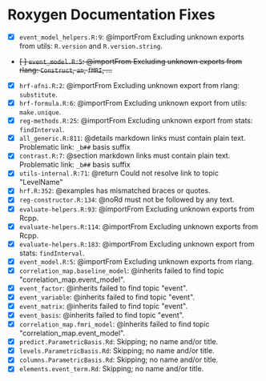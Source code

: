 # Roxygen Documentation Fixes

- [x] `event_model_helpers.R:9`: @importFrom Excluding unknown exports from utils: `R.version` and `R.version.string`.
- ~~[ ] `event_model.R:5`: @importFrom Excluding unknown exports from rlang: `Construct`, `an`, `fMRI`, ...~~
- [x] `hrf-afni.R:2`: @importFrom Excluding unknown export from rlang: `substitute`.
- [x] `hrf-formula.R:6`: @importFrom Excluding unknown export from utils: `make.unique`.
- [x] `reg-methods.R:25`: @importFrom Excluding unknown export from stats: `findInterval`.
- [x] `all_generic.R:811`: @details markdown links must contain plain text. Problematic link: `_b##` basis suffix
- [x] `contrast.R:7`: @section markdown links must contain plain text. Problematic link: `_b##` basis suffix
- [x] `utils-internal.R:71`: @return Could not resolve link to topic "LevelName"
- [x] `hrf.R:352`: @examples has mismatched braces or quotes.
- [x] `reg-constructor.R:134`: @noRd must not be followed by any text.
- [x] `evaluate-helpers.R:93`: @importFrom Excluding unknown exports from Rcpp.
- [x] `evaluate-helpers.R:114`: @importFrom Excluding unknown exports from Rcpp.
- [x] `evaluate-helpers.R:183`: @importFrom Excluding unknown export from stats: `findInterval`.
- [x] `event_model.R:5`: @importFrom Excluding unknown exports from rlang.
- [x] `correlation_map.baseline_model`: @inherits failed to find topic "correlation_map.event_model".
- [x] `event_factor`: @inherits failed to find topic "event".
- [x] `event_variable`: @inherits failed to find topic "event".
- [x] `event_matrix`: @inherits failed to find topic "event".
- [x] `event_basis`: @inherits failed to find topic "event".
- [x] `correlation_map.fmri_model`: @inherits failed to find topic "correlation_map.event_model".
- [x] `predict.ParametricBasis.Rd`: Skipping; no name and/or title.
- [x] `levels.ParametricBasis.Rd`: Skipping; no name and/or title.
- [x] `columns.ParametricBasis.Rd`: Skipping; no name and/or title.
- [x] `elements.event_term.Rd`: Skipping; no name and/or title. 